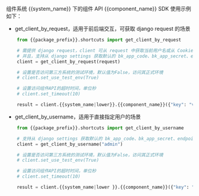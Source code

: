 组件系统 {{system_name}} 下的组件 API {{component_name}} SDK 使用示例如下：

- get_client_by_request，适用于前后端交互，可获取 django request 的场景

```python
    from {{package_prefix}}.shortcuts import get_client_by_request

    # 需提供 django request，client 可从 request 中获取当前用户名或从 Cookies 中获取用户登录态；
    # 并且，支持从 django settings 获取默认的 bk_app_code、bk_app_secret、endpoint，也可通过参数指定。
    client = get_client_by_request(request)

    # 设置是否访问第三方系统的测试环境，默认值为False，访问其正式环境
    # client.set_use_test_env(True)

    # 设置访问组件API的超时时间，单位秒
    # client.set_timeout(10)

    result = client.{{system_name|lower}}.{{component_name}}({"key": "value"})
```

- get_client_by_username，适用于直接指定用户的场景

```python
    from {{package_prefix}}.shortcuts import get_client_by_username

    # 支持从 django settings 获取默认的 bk_app_code、bk_app_secret、endpoint，也可通过参数指定
    client = get_client_by_username("admin")

    # 设置是否访问第三方系统的测试环境，默认值为False，访问其正式环境
    # client.set_use_test_env(True)

    # 设置访问组件API的超时时间，单位秒
    # client.set_timeout(10)

    result = client.{{system_name|lower }}.{{component_name}}({"key": "value"})
```
